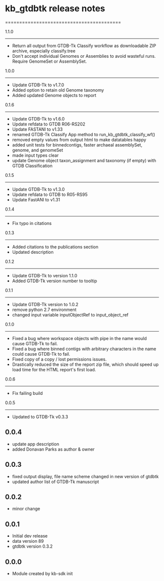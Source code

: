 # kb_gtdbtk release notes
=========================================

1.1.0
______
* Return all output from GTDB-Tk Classify workflow as downloadable ZIP archive, especially classify.tree
* Don't accept individual Genomes or Assemblies to avoid wasteful runs.  Require GenomeSet or AssemblySet.

1.0.0
______
* Update GTDB-Tk to v1.7.0
* Added option to retain old Genome taxonomy
* Added updated Genome objects to report

0.1.6
______
* Update GTDB-Tk to v1.6.0
* Update refdata to GTDB R06-RS202
* Update FASTANI to v1.33
* renamed GTDB-Tk Classify App method to run_kb_gtdbtk_classify_wf()
* removed empty values from output html to make datatables happy
* added unit tests for binnedcontigs, faster archaeal assemblySet, genome, and genomeSet
* made input types clear
* update Genome object taxon_assignment and taxonomy (if empty) with GTDB Classification

0.1.5
______
* Update GTDB-Tk to v1.3.0
* Update refdata to GTDB to R05-RS95
* Update FastANI to v1.31

0.1.4
______
* Fix typo in citations

0.1.3
______
* Added citations to the publications section
* Updated description

0.1.2
______
* Update GTDB-Tk to version 1.1.0
* Added GTDB-Tk version number to tooltip


0.1.1
_____
* Update GTDB-Tk version to 1.0.2
* remove python 2.7 environment
* changed input variable inputObjectRef to input_object_ref

0.1.0
_____
* Fixed a bug where workspace objects with pipe in the name would cause GTDB-Tk to fail.
* Fixed a bug where binned contigs with arbitrary characters in the name could cause GTDB-Tk to
  fail.
* Fixed copy of a copy / lost permissions issues.
* Drastically reduced the size of the report zip file, which should speed up load time for
  the HTML report's first load.

0.0.6
_____
* Fix failing build

0.0.5
_____
* Updated to GTDB-Tk v0.3.3

0.0.4
-----
* update app description
* added Donavan Parks as author & owner

0.0.3
-----
* fixed output display, file name scheme changed in new version of gtdbtk
* updated author list of GTDB-Tk manuscript

0.0.2
-----
* minor change

0.0.1
-----
* Initial dev release
* data version 89
* gtdbtk version 0.3.2

0.0.0
-----
* Module created by kb-sdk init
